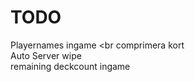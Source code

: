 <h1>TODO</h1>

Playernames ingame <br
comprimera kort <br>
Auto Server wipe <br>
remaining deckcount ingame <br>
